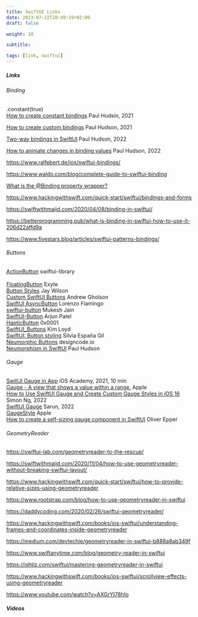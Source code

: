 ```yaml
---
title: SwiftUI Links
date: 2023-07-22T20:49:19+02:00
draft: false

weight: 10

subtitle: 

tags: [link, swiftui]
---
```


##### Links

###### Binding

.constant(true) <br>
[How to create constant bindings](https://www.hackingwithswift.com/quick-start/swiftui/how-to-create-constant-bindings) Paul Hudsin, 2021 <br>

[How to create custom bindings](
https://www.hackingwithswift.com/quick-start/swiftui/how-to-create-custom-bindings) Paul Hudson, 2021 <br>


[Two-way bindings in SwiftUI](https://www.hackingwithswift.com/quick-start/swiftui/two-way-bindings-in-swiftui) Paul Hudson, 2022 <br>

[How to animate changes in binding values](https://www.hackingwithswift.com/quick-start/swiftui/how-to-animate-changes-in-binding-values) Paul Hudson, 2022 <br>


https://www.ralfebert.de/ios/swiftui-bindings/

https://www.waldo.com/blog/complete-guide-to-swiftui-binding

[What is the @Binding property wrapper?](https://www.hackingwithswift.com/quick-start/swiftui/what-is-the-binding-property-wrapper)

https://www.hackingwithswift.com/quick-start/swiftui/bindings-and-forms

https://swiftwithmajid.com/2020/04/08/binding-in-swiftui/


https://betterprogramming.pub/what-is-binding-in-swiftui-how-to-use-it-206d22affd9a

https://www.fivestars.blog/articles/swiftui-patterns-bindings/


###### Buttons
[ActionButton](https://github.com/swiftui-library/action-button) swiftui-library <br>
 <br>
[FloatingButton](https://github.com/exyte/FloatingButton) Exyte <br>
[Button Styles](https://github.com/heyjaywilson/swiftui-buttons) Jay Wilson <br>
[Custom SwiftUI Buttons](https://github.com/agholson/SwiftUI-Custom-Buttons) Andrew Gholson <br>
[SwiftUI AsyncButton](https://github.com/lorenzofiamingo/swiftui-async-button) Lorenzo Fiamingo <br>
[swiftui-button](https://github.com/mukeshj8/swiftui-button) Mukesh Jain <br>
[SwiftUI-Button](https://github.com/arjun011/SwiftUI-Button) Arjun Patel <br>
[HapticButton](https://github.com/0x0001SUI/HapticButton) 0x0001 <br>
[SwiftUI_Buttons](https://github.com/loydkim/SwiftUI_Buttons) Kim Loyd <br>
[SwiftUI: Button styling](https://github.com/silviaespanagil/swiftUI-button-study) Silvia España Gil<br>
[Neumorphic Buttons](https://designcode.io/swiftui3-neumorphic-buttons) designcode.io <br>
[Neumorphism in SwiftUI](https://github.com/twostraws/NeumorphismSwiftUI) Paul Hudson <br>


###### Gauge
[SwitUI Gauge in App](https://www.youtube.com/watch?v=YU4eyLiDahg&list=PL5PR3UyfTWvfgx9W8WJ9orQf6N1tx0oxN&index=2&pp=iAQB) iOS Academy, 2021, 10 min <br>
[Gauge - A view that shows a value within a range.](https://developer.apple.com/documentation/swiftui/gauge) Apple  <br>
[How to Use SwiftUI Gauge and Create Custom Gauge Styles in iOS 16](https://www.appcoda.com/swiftui-gauge/) Simon Ng, 2022 <br>
[SwiftUI Gauge](https://sarunw.com/posts/swiftui-gauge/) Sarun, 2022 <br>
[GaugeStyle](https://developer.apple.com/documentation/swiftui/gaugestyle) Apple <br>
[How to create a self-sizing gauge component in SwiftUI](https://oliver-epper.de/posts/how-to-create-a-self-sizing-gauge-componen-in-swiftui/) Oliver Epper <br>


###### GeometryReader 

https://swiftui-lab.com/geometryreader-to-the-rescue/

https://swiftwithmajid.com/2020/11/04/how-to-use-geometryreader-without-breaking-swiftui-layout/

https://www.hackingwithswift.com/quick-start/swiftui/how-to-provide-relative-sizes-using-geometryreader

https://www.rootstrap.com/blog/how-to-use-geometryreader-in-swiftui

https://daddycoding.com/2020/02/26/swiftui-geometryreader/

https://www.hackingwithswift.com/books/ios-swiftui/understanding-frames-and-coordinates-inside-geometryreader

https://medium.com/devtechie/geometryreader-in-swiftui-b888a8ab349f

https://www.swiftanytime.com/blog/geometry-reader-in-swiftui

https://ishtiz.com/swiftui/mastering-geometryreader-in-swiftui

https://www.hackingwithswift.com/books/ios-swiftui/scrollview-effects-using-geometryreader

https://www.youtube.com/watch?v=AXGrYI78hIo





##### Videos


<!--
[]() <br>
[]() min <br>
-->